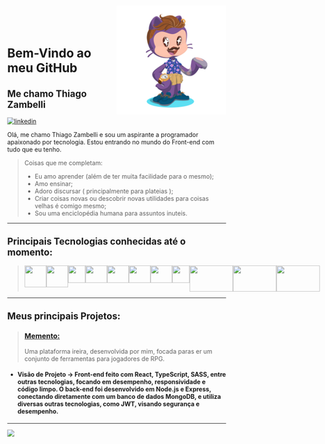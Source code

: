 <img align="right" width="50%" style="margin-top:-20px" src="eu.png">

</br>
</br>

<div dsplay="inline-block">
 
 <h1 align="left">Bem-Vindo ao meu GitHub</h1>
 <h2 align="left">Me chamo Thiago Zambelli</h2>
 
  <a href="https://www.linkedin.com/in/thiagozambelli">
    <img width="80px" src="https://i.ibb.co/RyZx12b/linkedin.png" alt="linkedin" style="vertical-align:top;">
  </a>
</div>







Olá, me chamo Thiago Zambelli e sou um aspirante a programador apaixonado por tecnologia. Estou entrando no mundo do Front-end com tudo que eu tenho.


>Coisas que me completam:
> - Eu amo aprender (além de ter muita facilidade para o mesmo);
> - Amo ensinar;
> - Adoro discursar ( principalmente para plateias );
> - Criar coisas novas ou descobrir novas utilidades para coisas velhas é comigo mesmo;
> - Sou uma enciclopédia humana para assuntos inuteis.


<hr>

## Principais Tecnologias conhecidas até o momento:

> <div style="display: flex; justify-content: space-between;">
><img src="https://cdn.jsdelivr.net/gh/devicons/devicon/icons/css3/css3-original-wordmark.svg" width="50" height="50"/>
><img src="https://cdn.jsdelivr.net/gh/devicons/devicon/icons/html5/html5-original-wordmark.svg" width="50" height="50"/>
><img src="https://cdn.jsdelivr.net/gh/devicons/devicon/icons/javascript/javascript-original.svg" width="40" height="40"/>
><img src="https://cdn.jsdelivr.net/gh/devicons/devicon/icons/react/react-original-wordmark.svg" width="50" height="40"/>
><img src="https://cdn.jsdelivr.net/gh/devicons/devicon/icons/sass/sass-original.svg" width="50" height="40"/>
><img src="https://cdn.jsdelivr.net/gh/devicons/devicon/icons/git/git-original.svg" width="50" height="40"/>
><img src="https://cdn.jsdelivr.net/gh/devicons/devicon/icons/github/github-original.svg" width="50" height="40"/>
><img src="https://cdn.jsdelivr.net/gh/devicons/devicon/icons/typescript/typescript-plain.svg" width="40" height="40"/>
><img src="https://cdn.jsdelivr.net/gh/devicons/devicon/icons/nodejs/nodejs-original-wordmark.svg" width="100" height="60"/>
><img src="https://cdn.jsdelivr.net/gh/devicons/devicon/icons/express/express-original-wordmark.svg" width="100" height="60"/>
><img src="https://cdn.jsdelivr.net/gh/devicons/devicon/icons/mongodb/mongodb-original-wordmark.svg" width="100" height="60"/>
></div>


<hr>

## Meus principais Projetos:

> ### [Memento:](https://memento-orpin.vercel.app/)
>Uma plataforma ireira, desenvolvida por mim, focada paras er um conjunto de ferramentas para jogadores de RPG.
 - #### Visão de Projeto -> Front-end feito com React, TypeScript, SASS, entre outras tecnologias, focando em desempenho, responsividade e código limpo. O back-end foi desenvolvido em Node.js e Express, conectando diretamente com um banco de dados MongoDB, e utiliza diversas outras tecnologias, como JWT, visando segurança e desempenho.


<hr>

<div>
<a href="https://github.com/ThiagoZambelli">
<img height="180em" src="https://github-readme-stats.vercel.app/api/top-langs/?username=ThiagoZambelli&layout=compact&langs_count=7&theme=dracula"/>
</div>
